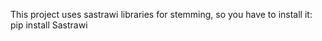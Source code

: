 This project uses  <a hreh="https://github.com/har07/PySastrawi">sastrawi</a> libraries for stemming, so you have to install it:
pip install Sastrawi
